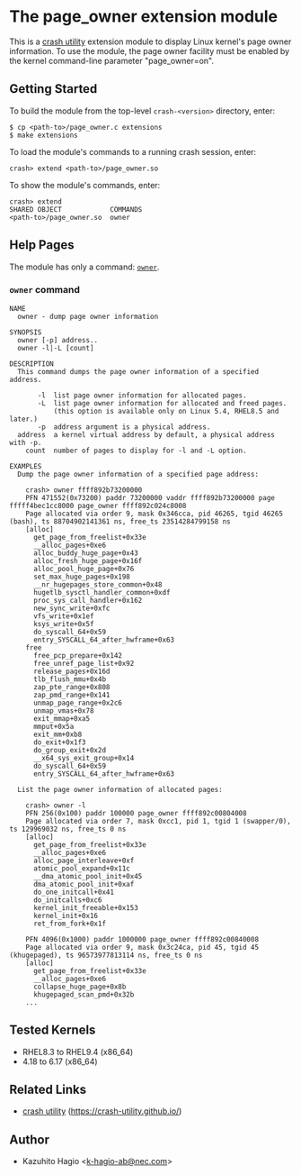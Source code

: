 The page_owner extension module
===============================

This is a [crash utility][1] extension module to display Linux kernel's page owner
information.  To use the module, the page owner facility must be enabled by the
kernel command-line parameter "page_owner=on".

Getting Started
---------------

To build the module from the top-level `crash-<version>` directory, enter:

    $ cp <path-to>/page_owner.c extensions
    $ make extensions

To load the module's commands to a running crash session, enter:

    crash> extend <path-to>/page_owner.so

To show the module's commands, enter:

    crash> extend
    SHARED OBJECT            COMMANDS
    <path-to>/page_owner.so  owner

Help Pages
----------

The module has only a command: [`owner`](#owner-command).

### `owner` command

```
NAME
  owner - dump page owner information

SYNOPSIS
  owner [-p] address..
  owner -l|-L [count]

DESCRIPTION
  This command dumps the page owner information of a specified address.

       -l  list page owner information for allocated pages.
       -L  list page owner information for allocated and freed pages.
           (this option is available only on Linux 5.4, RHEL8.5 and later.)
       -p  address argument is a physical address.
  address  a kernel virtual address by default, a physical address with -p.
    count  number of pages to display for -l and -L option.

EXAMPLES
  Dump the page owner information of a specified page address:

    crash> owner ffff892b73200000
    PFN 471552(0x73200) paddr 73200000 vaddr ffff892b73200000 page fffff4bec1cc8000 page_owner ffff892c024c8008
    Page allocated via order 9, mask 0x346cca, pid 46265, tgid 46265 (bash), ts 88704902141361 ns, free_ts 23514284799158 ns
    [alloc]
      get_page_from_freelist+0x33e
      __alloc_pages+0xe6
      alloc_buddy_huge_page+0x43
      alloc_fresh_huge_page+0x16f
      alloc_pool_huge_page+0x76
      set_max_huge_pages+0x198
      __nr_hugepages_store_common+0x48
      hugetlb_sysctl_handler_common+0xdf
      proc_sys_call_handler+0x162
      new_sync_write+0xfc
      vfs_write+0x1ef
      ksys_write+0x5f
      do_syscall_64+0x59
      entry_SYSCALL_64_after_hwframe+0x63
    free
      free_pcp_prepare+0x142
      free_unref_page_list+0x92
      release_pages+0x16d
      tlb_flush_mmu+0x4b
      zap_pte_range+0x808
      zap_pmd_range+0x141
      unmap_page_range+0x2c6
      unmap_vmas+0x78
      exit_mmap+0xa5
      mmput+0x5a
      exit_mm+0xb8
      do_exit+0x1f3
      do_group_exit+0x2d
      __x64_sys_exit_group+0x14
      do_syscall_64+0x59
      entry_SYSCALL_64_after_hwframe+0x63

  List the page owner information of allocated pages:

    crash> owner -l
    PFN 256(0x100) paddr 100000 page_owner ffff892c00804008
    Page allocated via order 7, mask 0xcc1, pid 1, tgid 1 (swapper/0), ts 129969032 ns, free_ts 0 ns
    [alloc]
      get_page_from_freelist+0x33e
      __alloc_pages+0xe6
      alloc_page_interleave+0xf
      atomic_pool_expand+0x11c
      __dma_atomic_pool_init+0x45
      dma_atomic_pool_init+0xaf
      do_one_initcall+0x41
      do_initcalls+0xc6
      kernel_init_freeable+0x153
      kernel_init+0x16
      ret_from_fork+0x1f

    PFN 4096(0x1000) paddr 1000000 page_owner ffff892c00840008
    Page allocated via order 9, mask 0x3c24ca, pid 45, tgid 45 (khugepaged), ts 96573977813114 ns, free_ts 0 ns
    [alloc]
      get_page_from_freelist+0x33e
      __alloc_pages+0xe6
      collapse_huge_page+0x8b
      khugepaged_scan_pmd+0x32b
    ...

```

Tested Kernels
--------------

- RHEL8.3 to RHEL9.4 (x86_64)
- 4.18 to 6.17 (x86_64)

Related Links
-------------

- [crash utility][1] (https://crash-utility.github.io/)

[1]: https://crash-utility.github.io/

Author
------

- Kazuhito Hagio &lt;k-hagio-ab@nec.com&gt;

